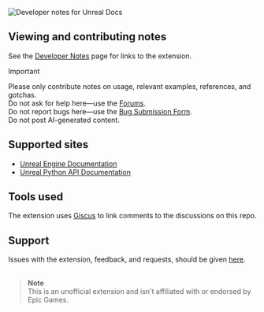 ![Developer notes for Unreal Docs](https://user-images.githubusercontent.com/21963717/177727103-a30096ac-f19a-490e-8674-1641ed2ca6db.png)

## Viewing and contributing notes
See the [Developer Notes](https://github.com/Developer-Notes-Extension) page for links to the extension.
 
> [!IMPORTANT]  
> Please only contribute notes on usage, relevant examples, references, and gotchas.  
> Do not ask for help here—use the [Forums](https://forums.unrealengine.com).  
> Do not report bugs here—use the [Bug Submission Form](https://www.unrealengine.com/en-US/support/report-a-bug).  
> Do not post AI-generated content.

## Supported sites
- [Unreal Engine Documentation](https://docs.unrealengine.com)
- [Unreal Python API Documentation](https://docs.unrealengine.com/PythonAPI/)

## Tools used
The extension uses [Giscus](https://github.com/giscus/giscus) to link comments to the discussions on this repo.

## Support
Issues with the extension, feedback, and requests, should be given [here](https://github.com/orgs/Developer-Notes-Extension/discussions).
<br><br>

> **Note**  
> This is an unofficial extension and isn't affiliated with or endorsed by Epic Games.
